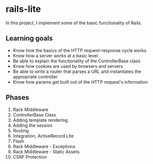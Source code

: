 # rails-lite
In this project, I implement some of the basic functionality of Rails.

## Learning goals

+ Know how the basics of the HTTP request-response cycle works
+ Know how a server works at a basic level
+ Be able to explain the functionality of the ControllerBase class
+ Know how cookies are used by browsers and servers
+ Be able to write a router that parses a URL and instantiates the appropriate controller
+ Know how params get built out of the HTTP request's information

## Phases
1. Rack Middleware
2. ControllerBase Class
3. Adding template rendering
4. Adding the session
5. Routing
6. Integration, ActiveRecord Lite
7. Flash
8. Rack Middleware - Exceptions
9. Rack Middleware - Static Assets
10. CSRF Protection
